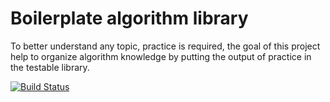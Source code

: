 # Boilerplate algorithm library

To better understand any topic, practice is required, the goal of this project help to organize algorithm knowledge by putting the output of practice in the testable library.

[![Build Status](https://travis-ci.org/algorithms-club/algorithms-havrylova.svg?branch=master)](https://travis-ci.org/algorithms-club/algorithms-havrylova)